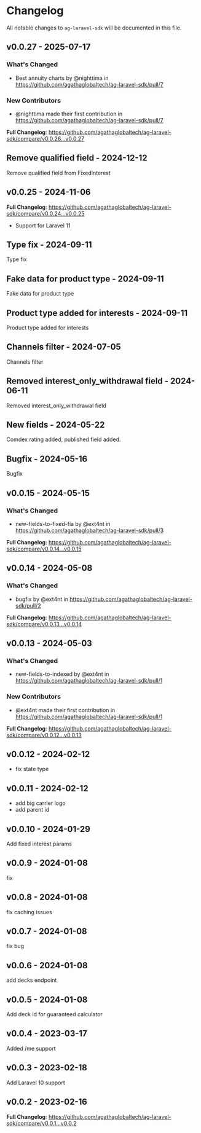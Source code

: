 # Changelog

All notable changes to `ag-laravel-sdk` will be documented in this file.

## v0.0.27 - 2025-07-17

### What's Changed

* Best annuity charts by @nighttima in https://github.com/agathaglobaltech/ag-laravel-sdk/pull/7

### New Contributors

* @nighttima made their first contribution in https://github.com/agathaglobaltech/ag-laravel-sdk/pull/7

**Full Changelog**: https://github.com/agathaglobaltech/ag-laravel-sdk/compare/v0.0.26...v0.0.27

## Remove qualified field - 2024-12-12

Remove qualified field from FixedInterest

## v0.0.25 - 2024-11-06

**Full Changelog**: https://github.com/agathaglobaltech/ag-laravel-sdk/compare/v0.0.24...v0.0.25

- Support for Laravel 11

## Type fix - 2024-09-11

Type fix

## Fake data for product type - 2024-09-11

Fake data for product type

## Product type added for interests - 2024-09-11

Product type added for interests

## Channels filter - 2024-07-05

Channels filter

## Removed interest_only_withdrawal field - 2024-06-11

Removed interest_only_withdrawal field

## New fields - 2024-05-22

Comdex rating added, published field added.

## Bugfix - 2024-05-16

Bugfix

## v0.0.15 - 2024-05-15

### What's Changed

* new-fields-to-fixed-fia by @ext4nt in https://github.com/agathaglobaltech/ag-laravel-sdk/pull/3

**Full Changelog**: https://github.com/agathaglobaltech/ag-laravel-sdk/compare/v0.0.14...v0.0.15

## v0.0.14 - 2024-05-08

### What's Changed

* bugfix by @ext4nt in https://github.com/agathaglobaltech/ag-laravel-sdk/pull/2

**Full Changelog**: https://github.com/agathaglobaltech/ag-laravel-sdk/compare/v0.0.13...v0.0.14

## v0.0.13 - 2024-05-03

### What's Changed

* new-fields-to-indexed by @ext4nt in https://github.com/agathaglobaltech/ag-laravel-sdk/pull/1

### New Contributors

* @ext4nt made their first contribution in https://github.com/agathaglobaltech/ag-laravel-sdk/pull/1

**Full Changelog**: https://github.com/agathaglobaltech/ag-laravel-sdk/compare/v0.0.12...v0.0.13

## v0.0.12 - 2024-02-12

- fix state type

## v0.0.11 - 2024-02-12

- add big carrier logo
- add parent id

## v0.0.10 - 2024-01-29

Add fixed interest params

## v0.0.9 - 2024-01-08

fix

## v0.0.8 - 2024-01-08

fix caching issues

## v0.0.7 - 2024-01-08

fix bug

## v0.0.6 - 2024-01-08

add decks endpoint

## v0.0.5 - 2024-01-08

Add deck id for guaranteed calculator

## v0.0.4 - 2023-03-17

Added /me support

## v0.0.3 - 2023-02-18

Add Laravel 10 support

## v0.0.2 - 2023-02-16

**Full Changelog**: https://github.com/agathaglobaltech/ag-laravel-sdk/compare/v0.0.1...v0.0.2
